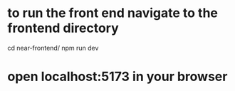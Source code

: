 # to run the front end navigate to the frontend directory 
cd near-frontend/
npm run dev
# open localhost:5173 in your browser
